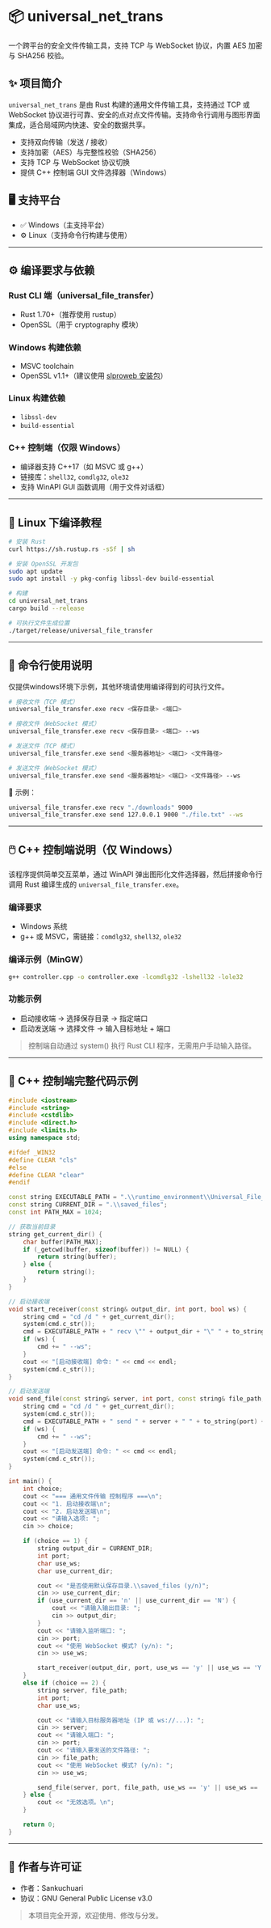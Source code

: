 # 📦 universal\_net\_trans

一个跨平台的安全文件传输工具，支持 TCP 与 WebSocket 协议，内置 AES 加密与 SHA256 校验。

## ✨ 项目简介

`universal_net_trans` 是由 Rust 构建的通用文件传输工具，支持通过 TCP 或 WebSocket 协议进行可靠、安全的点对点文件传输。支持命令行调用与图形界面集成，适合局域网内快速、安全的数据共享。

* 支持双向传输（发送 / 接收）
* 支持加密（AES）与完整性校验（SHA256）
* 支持 TCP 与 WebSocket 协议切换
* 提供 C++ 控制端 GUI 文件选择器（Windows）

## 🖥️ 支持平台

* ✅ Windows（主支持平台）
* ⚙️ Linux（支持命令行构建与使用）

---

## ⚙️ 编译要求与依赖

### Rust CLI 端（universal\_file\_transfer）

* Rust 1.70+（推荐使用 rustup）
* OpenSSL（用于 cryptography 模块）

### Windows 构建依赖

* MSVC toolchain
* OpenSSL v1.1+（建议使用 [slproweb 安装包](https://slproweb.com/products/Win32OpenSSL.html)）

### Linux 构建依赖

* `libssl-dev`
* `build-essential`

### C++ 控制端（仅限 Windows）

* 编译器支持 C++17（如 MSVC 或 g++）
* 链接库：`shell32`, `comdlg32`, `ole32`
* 支持 WinAPI GUI 函数调用（用于文件对话框）

---

## 🐧 Linux 下编译教程

```bash
# 安装 Rust
curl https://sh.rustup.rs -sSf | sh

# 安装 OpenSSL 开发包
sudo apt update
sudo apt install -y pkg-config libssl-dev build-essential

# 构建
cd universal_net_trans
cargo build --release

# 可执行文件生成位置
./target/release/universal_file_transfer
```

---

## 🧩 命令行使用说明
仅提供windows环境下示例，其他环境请使用编译得到的可执行文件。
```bash
# 接收文件（TCP 模式）
universal_file_transfer.exe recv <保存目录> <端口>

# 接收文件（WebSocket 模式）
universal_file_transfer.exe recv <保存目录> <端口> --ws

# 发送文件（TCP 模式）
universal_file_transfer.exe send <服务器地址> <端口> <文件路径>

# 发送文件（WebSocket 模式）
universal_file_transfer.exe send <服务器地址> <端口> <文件路径> --ws
```

📌 示例：

```bash
universal_file_transfer.exe recv "./downloads" 9000
universal_file_transfer.exe send 127.0.0.1 9000 "./file.txt" --ws
```

---

## 🖱️ C++ 控制端说明（仅 Windows）

该程序提供简单交互菜单，通过 WinAPI 弹出图形化文件选择器，然后拼接命令行调用 Rust 编译生成的 `universal_file_transfer.exe`。

### 编译要求

* Windows 系统
* g++ 或 MSVC，需链接：`comdlg32`, `shell32`, `ole32`

### 编译示例（MinGW）

```bash
g++ controller.cpp -o controller.exe -lcomdlg32 -lshell32 -lole32
```

### 功能示例

* 启动接收端 → 选择保存目录 → 指定端口
* 启动发送端 → 选择文件 → 输入目标地址 + 端口

> 控制端自动通过 system() 执行 Rust CLI 程序，无需用户手动输入路径。



---

## 📌 C++ 控制端完整代码示例

```cpp
#include <iostream>
#include <string>
#include <cstdlib>
#include <direct.h>
#include <limits.h>
using namespace std;

#ifdef _WIN32
#define CLEAR "cls"
#else
#define CLEAR "clear"
#endif

const string EXECUTABLE_PATH = ".\\runtime_environment\\Universal_File_Transfer.exe";
const string CURRENT_DIR = ".\\saved_files";
const int PATH_MAX = 1024;

// 获取当前目录
string get_current_dir() {
    char buffer[PATH_MAX];
    if (_getcwd(buffer, sizeof(buffer)) != NULL) {
        return string(buffer);
    } else {
        return string();
    }
}

// 启动接收端
void start_receiver(const string& output_dir, int port, bool ws) {
    string cmd = "cd /d " + get_current_dir();
    system(cmd.c_str());
    cmd = EXECUTABLE_PATH + " recv \"" + output_dir + "\" " + to_string(port);
    if (ws) {
        cmd += " --ws";
    }
    cout << "[启动接收端] 命令: " << cmd << endl;
    system(cmd.c_str());
}

// 启动发送端
void send_file(const string& server, int port, const string& file_path, bool ws) {
    string cmd = "cd /d " + get_current_dir();
    system(cmd.c_str());
    cmd = EXECUTABLE_PATH + " send " + server + " " + to_string(port) + " \"" + file_path + "\"";
    if (ws) {
        cmd += " --ws";
    }
    cout << "[启动发送端] 命令: " << cmd << endl;
    system(cmd.c_str());
}

int main() {
    int choice;
    cout << "=== 通用文件传输 控制程序 ===\n";
    cout << "1. 启动接收端\n";
    cout << "2. 启动发送端\n";
    cout << "请输入选项: ";
    cin >> choice;

    if (choice == 1) {
        string output_dir = CURRENT_DIR;
        int port;
        char use_ws;
        char use_current_dir;

        cout << "是否使用默认保存目录.\\saved_files (y/n)";
        cin >> use_current_dir;
        if (use_current_dir == 'n' || use_current_dir == 'N') {
            cout << "请输入输出目录: ";
            cin >> output_dir;
        }
        cout << "请输入监听端口: ";
        cin >> port;
        cout << "使用 WebSocket 模式? (y/n): ";
        cin >> use_ws;

        start_receiver(output_dir, port, use_ws == 'y' || use_ws == 'Y');
    }
    else if (choice == 2) {
        string server, file_path;
        int port;
        char use_ws;

        cout << "请输入目标服务器地址 (IP 或 ws://...): ";
        cin >> server;
        cout << "请输入端口: ";
        cin >> port;
        cout << "请输入要发送的文件路径: ";
        cin >> file_path;
        cout << "使用 WebSocket 模式? (y/n): ";
        cin >> use_ws;

        send_file(server, port, file_path, use_ws == 'y' || use_ws == 'Y');
    } else {
        cout << "无效选项。\n";
    }

    return 0;
}
```
---

## 👤 作者与许可证

* 作者：Sankuchuari
* 协议：GNU General Public License v3.0

> 本项目完全开源，欢迎使用、修改与分发。